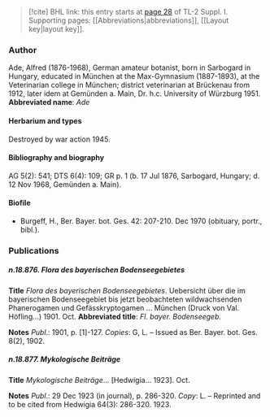 > [!cite] BHL link: this entry starts at [page 28](https://www.biodiversitylibrary.org/page/33264717) of TL-2 Suppl. I.
> Supporting pages: [[Abbreviations|abbreviations]], [[Layout key|layout key]].

### Author

Ade, Alfred (1876-1968), German amateur botanist, born in Sarbogard in Hungary, educated in München at the Max-Gymnasium (1887-1893), at the Veterinarian college in München; district veterinarian at Brückenau from 1912, later idem at Gemünden a. Main, Dr. h.c. University of Würzburg 1951. 
**Abbreviated name**: *Ade*

#### Herbarium and types

Destroyed by war action 1945.

#### Bibliography and biography

AG 5(2): 541; DTS 6(4): 109; GR p. 1 (b. 17 Jul 1876, Sarbogard, Hungary; d. 12 Nov 1968, Gemünden a. Main).

#### Biofile

- Burgeff, H., Ber. Bayer. bot. Ges. 42: 207-210. Dec 1970 (obituary, portr., bibl.).

### Publications

##### n.18.876. Flora des bayerischen Bodenseegebietes

**Title**
*Flora des bayerischen Bodenseegebietes*. Uebersicht über die im bayerischen Bodenseegebiet bis jetzt beobachteten wildwachsenden Phanerogamen und Gefässkryptogamen ... München (Druck von Val. Höfling...) 1901. Oct.
**Abbreviated title**: *Fl. bayer. Bodenseegeb.*

**Notes**
*Publ*.: 1901, p. \[1\]-127. *Copies*: G, L. – Issued as Ber. Bayer. bot. Ges. 8(2), 1902.

##### n.18.877. Mykologische Beiträge

**Title**
*Mykologische Beiträge*... \[Hedwigia... 1923\]. Oct.

**Notes**
*Publ*.: 29 Dec 1923 (in journal), p. 286-320. *Copy*: L. – Reprinted and to be cited from Hedwigia 64(3): 286-320. 1923.

